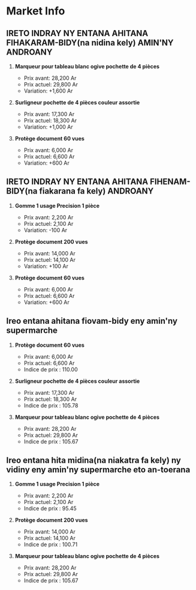 # Market Info

## IRETO INDRAY NY ENTANA AHITANA FIHAKARAM-BIDY(na nidina kely) AMIN'NY ANDROANY

1. **Marqueur pour tableau blanc ogive pochette de 4 pièces**
   - Prix avant: 28,200 Ar
   - Prix actuel: 29,800 Ar
   - Variation: +1,600 Ar

2. **Surligneur pochette de 4 pièces couleur assortie**
   - Prix avant: 17,300 Ar
   - Prix actuel: 18,300 Ar
   - Variation: +1,000 Ar

3. **Protège document 60 vues**
   - Prix avant: 6,000 Ar
   - Prix actuel: 6,600 Ar
   - Variation: +600 Ar

## IRETO INDRAY NY ENTANA AHITANA FIHENAM-BIDY(na fiakarana fa kely) ANDROANY

1. **Gomme 1 usage Precision 1 pièce**
   - Prix avant: 2,200 Ar
   - Prix actuel: 2,100 Ar
   - Variation: -100 Ar

2. **Protège document 200 vues**
   - Prix avant: 14,000 Ar
   - Prix actuel: 14,100 Ar
   - Variation: +100 Ar

3. **Protège document 60 vues**
   - Prix avant: 6,000 Ar
   - Prix actuel: 6,600 Ar
   - Variation: +600 Ar

## Ireo entana ahitana fiovam-bidy eny amin'ny supermarche

1. **Protège document 60 vues**
   - Prix avant: 6,000 Ar
   - Prix actuel: 6,600 Ar
   - Indice de prix : 110.00

2. **Surligneur pochette de 4 pièces couleur assortie**
   - Prix avant: 17,300 Ar
   - Prix actuel: 18,300 Ar
   - Indice de prix : 105.78

3. **Marqueur pour tableau blanc ogive pochette de 4 pièces**
   - Prix avant: 28,200 Ar
   - Prix actuel: 29,800 Ar
   - Indice de prix : 105.67

## Ireo entana hita midina(na niakatra fa kely) ny vidiny eny amin'ny supermarche eto an-toerana

1. **Gomme 1 usage Precision 1 pièce**
   - Prix avant: 2,200 Ar
   - Prix actuel: 2,100 Ar
   - Indice de prix : 95.45

2. **Protège document 200 vues**
   - Prix avant: 14,000 Ar
   - Prix actuel: 14,100 Ar
   - Indice de prix : 100.71

3. **Marqueur pour tableau blanc ogive pochette de 4 pièces**
   - Prix avant: 28,200 Ar
   - Prix actuel: 29,800 Ar
   - Indice de prix : 105.67

